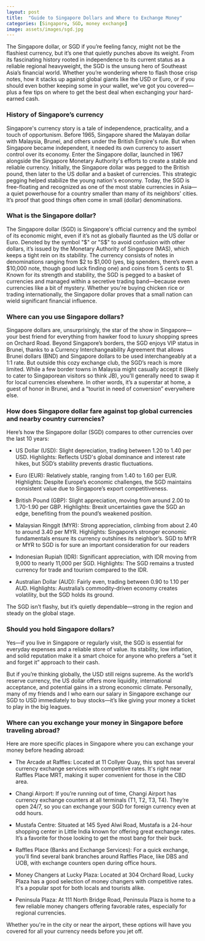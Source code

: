 ```yaml
---
layout: post
title:  "Guide to Singapore Dollars and Where to Exchange Money"
categories: [Singapore, SGD, money exchange]
image: assets/images/sgd.jpg
---
```


The Singapore dollar, or SGD if you’re feeling fancy, might not be the flashiest currency, but it’s one that quietly punches above its weight. From its fascinating history rooted in independence to its current status as a reliable regional heavyweight, the SGD is the unsung hero of Southeast Asia’s financial world. Whether you’re wondering where to flash those crisp notes, how it stacks up against global giants like the USD or Euro, or if you should even bother keeping some in your wallet, we’ve got you covered—plus a few tips on where to get the best deal when exchanging your hard-earned cash.

### History of Singapore’s currency

Singapore's currency story is a tale of independence, practicality, and a touch of opportunism. Before 1965, Singapore shared the Malayan dollar with Malaysia, Brunei, and others under the British Empire's rule. But when Singapore became independent, it needed its own currency to assert control over its economy. Enter the Singapore dollar, launched in 1967 alongside the Singapore Monetary Authority's efforts to create a stable and reliable currency.
Initially, the Singapore dollar was pegged to the British pound, then later to the US dollar and a basket of currencies. This strategic pegging helped stabilize the young nation's economy. Today, the SGD is free-floating and recognized as one of the most stable currencies in Asia—a quiet powerhouse for a country smaller than many of its neighbors' cities. It’s proof that good things often come in small (dollar) denominations.

### What is the Singapore dollar?

The Singapore dollar (SGD) is Singapore's official currency and the symbol of its economic might, even if it’s not as globally flaunted as the US dollar or Euro. Denoted by the symbol "$" or "S$" to avoid confusion with other dollars, it’s issued by the Monetary Authority of Singapore (MAS), which keeps a tight rein on its stability. The currency consists of notes in denominations ranging from $2 to $1,000 (yes, big spenders, there’s even a $10,000 note, though good luck finding one) and coins from 5 cents to $1.
Known for its strength and stability, the SGD is pegged to a basket of currencies and managed within a secretive trading band—because even currencies like a bit of mystery. Whether you're buying chicken rice or trading internationally, the Singapore dollar proves that a small nation can wield significant financial influence.

### Where can you use Singapore dollars?

Singapore dollars are, unsurprisingly, the star of the show in Singapore—your best friend for everything from hawker food to luxury shopping sprees on Orchard Road. Beyond Singapore’s borders, the SGD enjoys VIP status in Brunei, thanks to a Currency Interchangeability Agreement that allows Brunei dollars (BND) and Singapore dollars to be used interchangeably at a 1:1 rate.
But outside this cozy exchange club, the SGD’s reach is more limited. While a few border towns in Malaysia might casually accept it (likely to cater to Singaporean visitors so think JB), you'll generally need to swap it for local currencies elsewhere. In other words, it’s a superstar at home, a guest of honor in Brunei, and a “tourist in need of conversion” everywhere else.

### How does Singapore dollar fare against top global currencies and nearby country currencies?

Here’s how the Singapore dollar (SGD) compares to other currencies over the last 10 years:

+ US Dollar (USD): Slight depreciation, trading between 1.20 to 1.40 per USD.
Highlights: Reflects USD's global dominance and interest rate hikes, but SGD’s stability prevents drastic fluctuations.

+ Euro (EUR): Relatively stable, ranging from 1.40 to 1.60 per EUR.
Highlights: Despite Europe’s economic challenges, the SGD maintains consistent value due to Singapore’s export competitiveness.

+ British Pound (GBP): Slight appreciation, moving from around 2.00 to 1.70-1.90 per GBP.
Highlights: Brexit uncertainties gave the SGD an edge, benefiting from the pound’s weakened position.

+ Malaysian Ringgit (MYR): Strong appreciation, climbing from about 2.40 to around 3.40 per MYR.
Highlights: Singapore’s stronger economic fundamentals ensure its currency outshines its neighbor’s. SGD to MYR or MYR to SGD is for sure an important consideration for our readers

+ Indonesian Rupiah (IDR): Significant appreciation, with IDR moving from 9,000 to nearly 11,000 per SGD.
Highlights: The SGD remains a trusted currency for trade and tourism compared to the IDR.

+ Australian Dollar (AUD): Fairly even, trading between 0.90 to 1.10 per AUD.
Highlights: Australia’s commodity-driven economy creates volatility, but the SGD holds its ground.

The SGD isn’t flashy, but it’s quietly dependable—strong in the region and steady on the global stage.

### Should you hold Singapore dollars?

Yes—if you live in Singapore or regularly visit, the SGD is essential for everyday expenses and a reliable store of value. Its stability, low inflation, and solid reputation make it a smart choice for anyone who prefers a “set it and forget it” approach to their cash.

But if you’re thinking globally, the USD still reigns supreme. As the world’s reserve currency, the US dollar offers more liquidity, international acceptance, and potential gains in a strong economic climate. Personally, many of my friends and I who earn our salary in Singapore exchange our SGD to USD immediately to buy stocks—it’s like giving your money a ticket to play in the big leagues.

### Where can you exchange your money in Singapore before traveling abroad?

Here are more specific places in Singapore where you can exchange your money before heading abroad:

+ The Arcade at Raffles: Located at 11 Collyer Quay, this spot has several currency exchange services with competitive rates. It's right near Raffles Place MRT, making it super convenient for those in the CBD area.

+ Changi Airport: If you’re running out of time, Changi Airport has currency exchange counters at all terminals (T1, T2, T3, T4). They’re open 24/7, so you can exchange your SGD for foreign currency even at odd hours.

+ Mustafa Centre: Situated at 145 Syed Alwi Road, Mustafa is a 24-hour shopping center in Little India known for offering great exchange rates. It’s a favorite for those looking to get the most bang for their buck.

+ Raffles Place (Banks and Exchange Services): For a quick exchange, you’ll find several bank branches around Raffles Place, like DBS and UOB, with exchange counters open during office hours.

+ Money Changers at Lucky Plaza: Located at 304 Orchard Road, Lucky Plaza has a good selection of money changers with competitive rates. It's a popular spot for both locals and tourists alike.

+ Peninsula Plaza: At 111 North Bridge Road, Peninsula Plaza is home to a few reliable money changers offering favorable rates, especially for regional currencies.

Whether you're in the city or near the airport, these options will have you covered for all your currency needs before you jet off.